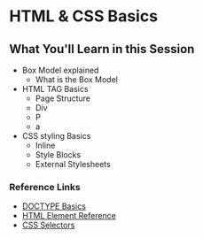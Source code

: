 
# HTML &amp; CSS Basics

## What You'll Learn in this Session
  - Box Model explained
    - What is the Box Model
  - HTML TAG Basics
    - Page Structure
    - Div
    - P
    - a
  - CSS styling Basics
    - Inline
    - Style Blocks
    - External Stylesheets

### Reference Links
- [DOCTYPE Basics](https://www.w3schools.com/tags/tag_doctype.asp)
- [HTML Element Reference](https://www.w3schools.com/tags/ref_byfunc.asp)
- [CSS Selectors](https://www.w3schools.com/css/css_selectors.asp) 
